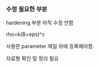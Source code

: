   

### 수정 필요한 부분

hardening 부분 아직 수정 안함

rho=k(B+eps)^c

사용한 parameter 제일 위에 등록해야함.

자료형 확인 및 정리 필요